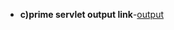 - **c)prime servlet output link**-[output](https://github.com/rithika2705/Advanced-java-program-CS119/blob/main/prg6-servlet/PrimeServlet/6c-(Prime%20Servlet).png)
